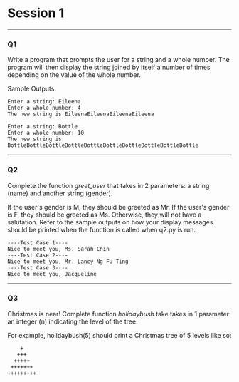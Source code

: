 <b><h1>Session 1</h1></b>
<hr>
<h3>Q1</h3>
Write a program that  prompts the user for a string and a whole number. The program will then display the string joined by itself a number of times depending on the value of the whole number.

Sample Outputs:
```
Enter a string: Eileena
Enter a whole number: 4
The new string is EileenaEileenaEileenaEileena
```
```
Enter a string: Bottle
Enter a whole number: 10
The new string is BottleBottleBottleBottleBottleBottleBottleBottleBottleBottle
```
<hr>
<h3>Q2</h3>
Complete the function <i>greet_user</i> that takes in 2 parameters: a string (name) and another string (gender).

If the user's gender is M, they should be greeted as Mr.
If the user's gender is F, they should be greeted as Ms.
Otherwise, they will not have a salutation. Refer to the sample outputs on how your display messages should be printed when the function is called when q2.py is run.
```
----Test Case 1----
Nice to meet you, Ms. Sarah Chin
----Test Case 2----
Nice to meet you, Mr. Lancy Ng Fu Ting
----Test Case 3----
Nice to meet you, Jacqueline
```
<hr>
<h3>Q3</h3>
Christmas is near! Complete function <i>holidaybush</i> take takes in 1 parameter: an integer (n) indicating the level of the tree. 

For example, holidaybush(5) should print a Christmas tree of 5 levels like so:
 ```
     +
    +++
   +++++
  +++++++
 +++++++++
```